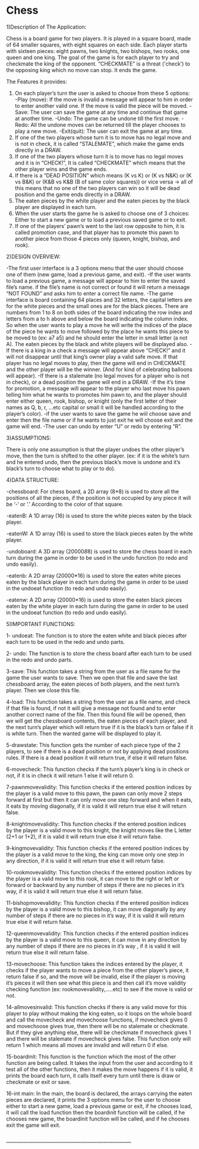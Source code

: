 # Chess
1)Description of The Application:

Chess is a board game for two players. It is played in a square board, made of 64 smaller squares, with eight squares on each side. Each player starts with sixteen pieces: eight pawns, two knights, two bishops, two rooks, one queen and one king. The goal of the game is for each player to try and checkmate the king of the opponent. “CHECKMATE” is a threat ('check') to the opposing king which no move can stop. It ends the game. 

The Features it provides:

1)	On each player’s turn the user is asked to choose from these 5 options:
-Play (move): If the move is invalid a message will appear to him in order to enter another valid one. If the move is valid the piece will be moved.
-Save: The user can save the game at any time and continue that game at another time.
-Undo: The game can be undone till the first move.
-Redo: All the undone moves can be returned till the player chooses to play a new    move.
-Exit(quit): The user can exit the game at any time.
2)	If one of the two players whose turn it is to move has no legal move and is not in check, it is called “STALEMATE”, which make the game ends directly in a DRAW.
3)	If one of the two players whose turn it is to move has no legal moves and it is in “CHECK!”,
It is called “CHECKMATE” which means that the other player wins and the game ends.
4)	If there is a “DEAD POSITION” which means (K vs K) or (K vs N&K) or (K vs B&K) or (K&B vs K&B (B of same color squares)) or vice versa -> all of this means that no one of the two players can win so it will be dead position and the game ends directly in a DRAW.
5)	The eaten pieces by the white player and the eaten pieces by the black player are displayed in each turn.
6)	When the user starts the game he is asked to choose one of 3 choices: 
Either to start a new game or to load a previous saved game or to exit.
7)	If one of the players’ pawn’s went to the last row opposite to him, it is called promotion case, 
 and that player has to promote this pawn to another piece from those 4 pieces only (queen, knight, bishop, and rook).

2)DESIGN OVERVIEW:

-The first user interface is a 3 options menu that the user should choose one of them (new game, load a previous game, and exit).
-If the user wants to load a previous game, a message will appear to him to enter the saved file’s name. if the file’s name is not correct or found it will return a message “NOT FOUND” and asks him to enter a correct file name.
-The game interface is board containing 64 places and 32 letters, the capital letters are for the white pieces and the small ones are for the black pieces. There are numbers from 1 to 8 on both sides of the board indicating the row index and letters from a to h above and below the board indicating the column index. So when the user wants to play a move he will write the indices of the place of the piece he wants to move followed by the place he wants this piece to be moved to (ex: a7 a5) and he should enter the letter in small letter (a not A). The eaten pieces by the black and white players will be displayed also.
-If there is a king in a check a message will appear above “CHECK!” and it will not disappear until that king’s owner play a valid safe move. If that player has no legal moves to play, then the game will end in CHECKMATE and the other player will be the winner. (And for kind of celebrating balloons will appear).
-If there is a stalemate (no legal moves for a player who is not in check), or a dead position the game will end in a DRAW. 
-If the it’s time for promotion, a message will appear to the player who last move his pawn telling him what he wants to promotes him pawn to, and the player should enter either queen, rook, bishop, or knight (only the first letter of their names as Q, b, r, ...etc capital or small it will be handled according to the player’s color).
-if the user wants to save the game he wiil choose save and enter then the file name or if he wants to just exit he will choose exit and the game will end.
-The user can undo by enter “U” or redo by entering “R”.


3)ASSUMPTIONS:

There is only one assumption is that the player undoes the other player’s move, then the turn is shifted to the other player. (ex: if it is the white’s turn and he entered undo, then the previous black’s move is undone and it’s black’s turn to choose what to play or to do).

4)DATA STRUCTURE:

-chessboard: For chess board, a 2D array (8*8) is used to store all the positions of all the pieces, if the position is not occupied by any piece it will be ‘-‘ or ‘.’ According to the color of that square.

-eatenB: A 1D array (16) is used to store the white pieces eaten by the black player.

-eatenW: A 1D array (16) is used to store the black pieces eaten by the white player.

-undoboard: A 3D array (20000*8*8) is used to store the chess board in each turn during the game in order to be used in the undo function (to redo and undo easily).  

-eatenb: A 2D array (20000*16) is used to store the eaten white pieces eaten by the black player in each turn during the game in order to be used in the undoeat function (to redo and undo easily).

-eatenw: A 2D array (20000*16) is used to store the eaten black pieces eaten by the white player in each turn during the game in order to be used in the undoeat function (to redo and undo easily).


5)IMPORTANT FUNCTIONS:

1- undoeat: The function is to store the eaten white and black pieces after each turn to be used in the redo and undo parts.

2- undo: The function is to store the chess board after each turn to be used in the redo and undo parts.

3-save: This function takes a string from the user as a file name for the game the user wants to save. Then we open that file and save the last chessboard array, the eaten pieces of both players, and the next turn’s player. Then we close this file.

4-load: This function takes a string from the user as a file name, and check if that file is found, if not it will give a message not found and to enter another correct name of the file. Then this found file will be opened, then we will get the chessboard contents, the eaten pieces of each player, and the next turn’s player which will return true if it is the black’s turn or false if it is white turn. Then the wanted game will be displayed to play it.

5-drawstate: This function gets the number of each piece type of the 2 players, to see if there is a dead position or not by applying dead positions rules. If there is a dead position it will return true, if else it will return false.

6-movecheck: This function checks if the turn’s player’s king is in check or not, if it is in check it will return 1 else it will return 0.

7-pawnmovevalidity: This function checks if the entered position indices by the player is a valid move to this pawn, the pawn can only move 2 steps forward at first but then it can only move one step forward and when it eats, it eats by moving diagonally, if it is valid it will return true else it will return false.

8-knightmovevalidity: This function checks if the entered position indices by the player is a valid move to this knight, the knight moves like the L letter (2+1 or 1+2), if it is valid it will return true else it will return false.

9-kingmovevalidity: This function checks if the entered position indices by the player is a valid move to the king, the king can move only one step in any direction, if it is valid it will return true else it will return false.

10-rookmovevalidity: This function checks if the entered position indices by the player is a valid move to this rook, it can move to the right or left or forward or backward by any number of steps if there are no pieces in it’s way, if it is valid it will return true else it will return false.

11-bishopmovevalidity: This function checks if the entered position indices by the player is a valid move to this bishop, it can move diagonally by any number of steps if there are no pieces in it’s way, if it is valid it will return true else it will return false.

12-queenmovevalidity: This function checks if the entered position indices by the player is a valid move to this queen, it can move in any direction by any number of steps if there are no pieces in it’s way , if it is valid it will return true else it will return false.

13-movechoose: This function takes the indices entered by the player, it checks if the player wants to move a piece from the other player’s piece, it return false if so, and the move will be invalid, else if the player is moving it’s pieces it will then see what this piece is and then call it’s move validity checking function (ex: rookmovevalidity,…..etc) to see if the move is valid or not.

14-allmovesinvalid: This function checks if there is any valid move for this player to play without making the king eaten, so it loops on the whole board and call the movecheck and movechoose functions, if movecheck gives 0 and movechoose gives true, then there will be no stalemate or checkmate. But if they give anything else, there will be checkmate if movecheck gives 1 and there will be stalemate if movecheck gives false. This function only will return 1 which means all moves are invalid and will return 0 if else.

15-boardinit: This function is the function which the most of the other function are being called. It takes the input from the user and according to it test all of the other functions, then it makes the move happens if it is valid, it prints the board each turn, it calls itself every turn until there is draw or checkmate or exit or save.

16-int main: In the main, the board is declared, the arrays carrying the eaten pieces are declared, it prints the 3 options menu for the user to choose either to start a new game, load a previous game or exit, if he chooses load, it will call the load function then the boardinit function will be called, if he chooses new game, the boardinit function will be called, and if he chooses exit the game will exit.


                                                                    ……………………………………………………………………………………………………………………………

